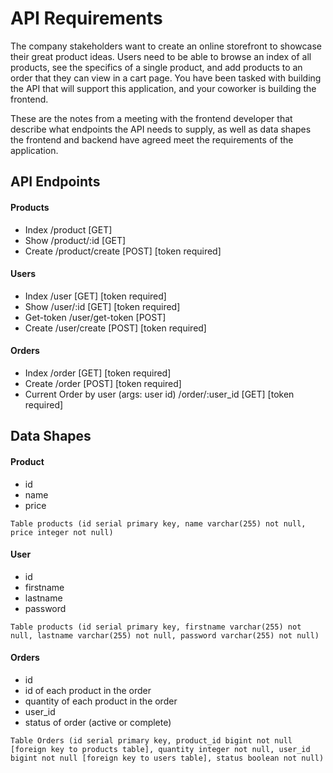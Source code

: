 # API Requirements
The company stakeholders want to create an online storefront to showcase their great product ideas. Users need to be able to browse an index of all products, see the specifics of a single product, and add products to an order that they can view in a cart page. You have been tasked with building the API that will support this application, and your coworker is building the frontend.

These are the notes from a meeting with the frontend developer that describe what endpoints the API needs to supply, as well as data shapes the frontend and backend have agreed meet the requirements of the application. 

## API Endpoints
#### Products
- Index /product [GET]
- Show /product/:id [GET]
- Create /product/create [POST] [token required]

#### Users
- Index /user [GET] [token required]
- Show /user/:id [GET] [token required]
- Get-token /user/get-token [POST]
- Create /user/create [POST] [token required]

#### Orders
- Index /order [GET] [token required]
- Create /order [POST] [token required]
- Current Order by user (args: user id) /order/:user_id [GET]  [token required]

## Data Shapes
#### Product
-  id
- name
- price
```
Table products (id serial primary key, name varchar(255) not null, price integer not null)
```
#### User
- id
- firstname
- lastname
- password
```
Table products (id serial primary key, firstname varchar(255) not null, lastname varchar(255) not null, password varchar(255) not null)
```
#### Orders
- id
- id of each product in the order
- quantity of each product in the order
- user_id
- status of order (active or complete)

```
Table Orders (id serial primary key, product_id bigint not null [foreign key to products table], quantity integer not null, user_id bigint not null [foreign key to users table], status boolean not null)
```
